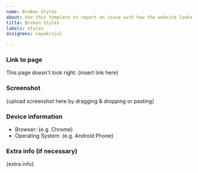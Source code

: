 ```yaml
---
name: Broken Styles
about: Use this template to report an issue with how the website looks.
title: Broken Styles
labels: styles
assignees: nayakrujul

---
```


### Link to page

This page doesn't look right: {insert link here}

### Screenshot

{upload screenshot here by dragging & dropping or pasting}

### Device information

- Browser: {e.g. Chrome}
- Operating System: {e.g. Android Phone}

### Extra info (if necessary)

{extra info}
